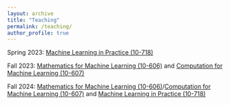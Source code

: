 ```yaml
---
layout: archive
title: "Teaching"
permalink: /teaching/
author_profile: true
---
```


Spring 2023: [Machine Learning in Practice (10-718)](https://github.com/bwilder0/mlpractice_s2023)

Fall 2023: [Mathematics for Machine Learning (10-606)](https://github.com/bwilder0/10606-f23) and [Computation for Machine Learning (10-607)](https://github.com/bwilder0/10607-f23) 

Fall 2024: [Mathematics for Machine Learning (10-606)](https://github.com/bwilder0/10606-f2024)/[Computation for Machine Learning (10-607)](https://github.com/bwilder0/10607-f24) and [Machine Learning in Practice (10-718)](https://github.com/bwilder0/10718_f2024)
